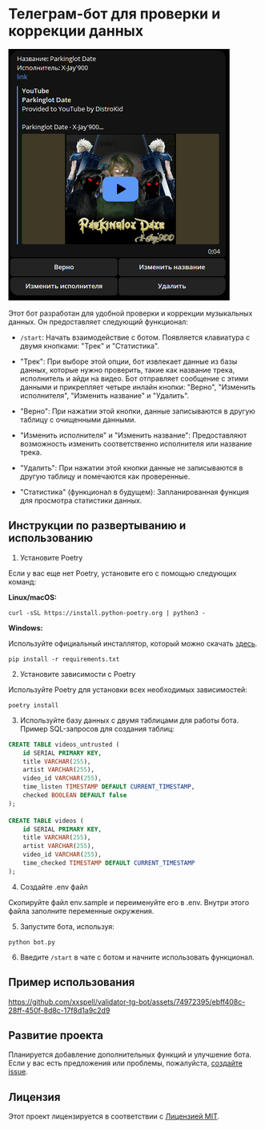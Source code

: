 # Телеграм-бот для проверки и коррекции данных
![Трек](https://raw.githubusercontent.com/xxspell/validator-tg-bot/service/track.png)

Этот бот разработан для удобной проверки и коррекции музыкальных данных. Он предоставляет следующий функционал:

- `/start`: Начать взаимодействие с ботом. Появляется клавиатура с двумя кнопками: "Трек" и "Статистика".

- "Трек": При выборе этой опции, бот извлекает данные из базы данных, которые нужно проверить, такие как название трека, исполнитель и айди на видео. Бот отправляет сообщение с этими данными и прикрепляет четыре инлайн кнопки: "Верно", "Изменить исполнителя", "Изменить название" и "Удалить".

- "Верно": При нажатии этой кнопки, данные записываются в другую таблицу с очищенными данными.

- "Изменить исполнителя" и "Изменить название": Предоставляют возможность изменить соответственно исполнителя или название трека.

- "Удалить": При нажатии этой кнопки данные не записываются в другую таблицу и помечаются как проверенные.

- "Статистика" (функционал в будущем): Запланированная функция для просмотра статистики данных.

## Инструкции по развертыванию и использованию

1. Установите Poetry

Если у вас еще нет Poetry, установите его с помощью следующих команд:

**Linux/macOS:**

   ```shell
curl -sSL https://install.python-poetry.org | python3 -
   ```

**Windows:**

Используйте официальный инсталлятор, который можно скачать [здесь](https://python-poetry.org/docs/#installing-with-the-official-installer).

   ```shell
   pip install -r requirements.txt
   ```

2. Установите зависимости с Poetry

Используйте Poetry для установки всех необходимых зависимостей:

   ```shell
   poetry install
   ```

3. Используйте базу данных с двумя таблицами для работы бота. Пример SQL-запросов для создания таблиц:

```sql
CREATE TABLE videos_untrusted (
    id SERIAL PRIMARY KEY,
    title VARCHAR(255),
    artist VARCHAR(255),
    video_id VARCHAR(255),
    time_listen TIMESTAMP DEFAULT CURRENT_TIMESTAMP,
    checked BOOLEAN DEFAULT false
);

CREATE TABLE videos (
    id SERIAL PRIMARY KEY,
    title VARCHAR(255),
    artist VARCHAR(255),
    video_id VARCHAR(255),
    time_checked TIMESTAMP DEFAULT CURRENT_TIMESTAMP
);
```
4. Создайте .env файл

Скопируйте файл env.sample и переименуйте его в .env. Внутри этого файла заполните переменные окружения.

5. Запустите бота, используя:

 ```shell
python bot.py
```

6. Введите `/start` в чате с ботом и начните использовать функционал.

## Пример использования

https://github.com/xxspell/validator-tg-bot/assets/74972395/ebff408c-28ff-450f-8d8c-17f8d1a9c2d9


## Развитие проекта

Планируется добавление дополнительных функций и улучшение бота. Если у вас есть предложения или проблемы, пожалуйста, [создайте issue](https://github.com/xxspell/validator-tg-bot/issues).

## Лицензия

Этот проект лицензируется в соответствии с [Лицензией MIT](LICENSE).
